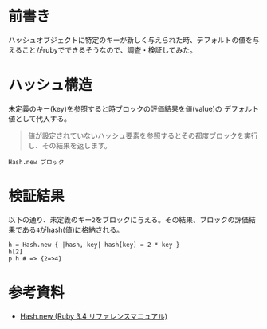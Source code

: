 # 前書き
ハッシュオブジェクトに特定のキーが新しく与えられた時、デフォルトの値を与えることがrubyでできるそうなので、調査・検証してみた。

# ハッシュ構造
未定義のキー(key)を参照すると時ブロックの評価結果を値(value)の
デフォルト値として代入する。
> 値が設定されていないハッシュ要素を参照するとその都度ブロックを実行し、その結果を返します。

```
Hash.new ブロック
```

# 検証結果
以下の通り、未定義のキー`2`をブロックに与える。その結果、ブロックの評価結果である`4`がhash(値)に格納される。

```
h = Hash.new { |hash, key| hash[key] = 2 * key }
h[2]
p h # => {2=>4}
```

# 参考資料
- [Hash.new (Ruby 3.4 リファレンスマニュアル)](https://docs.ruby-lang.org/ja/latest/method/Hash/s/new.html)
